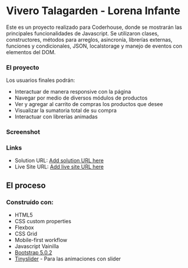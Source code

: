 # Vivero Talagarden - Lorena Infante

Este es un proyecto realizado para Coderhouse, donde se mostrarán las principales funcionalidades de Javascript. Se utilizaron clases, constructores, métodos para arreglos, asincronía, librerías externas, funciones y condicionales, JSON, localstorage y manejo de eventos con elementos del DOM. 

### El proyecto

Los usuarios finales podrán:

- Interactuar de manera responsive con la página
- Navegar por medio de diversos módulos de productos
- Ver y agregar al carrito de compras los productos que desee
- Visualizar la sumatoria total de su compra
- Interactuar con librerías animadas

### Screenshot

### Links

- Solution URL: [Add solution URL here](https://your-solution-url.com)
- Live Site URL: [Add live site URL here](https://your-live-site-url.com)

## El proceso

### Construído con:

- HTML5
- CSS custom properties
- Flexbox
- CSS Grid
- Mobile-first workflow
- Javascript Vainilla
- [Bootstrap 5.0.2 ](https://getbootstrap.com/docs/5.0/getting-started/introduction/)
- [Tinyslider](https://github.com/ganlanyuan/tiny-slider) - Para las animaciones con slider
